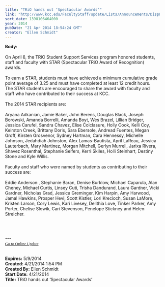 ```yaml
---
title: "TRiO hands out ‘Spectacular Awards’"
link: "http://www.kcc.edu/FacultyStaff/update/Lists/Announcements/DispForm.aspx?ID=1483"
sort_date: 1398106464000
year: 2014
pubDate: "21 Apr 2014 18:54:24 GMT"
creator: "Ellen Schmidt"
---
```


<div><b>Body:</b> <div class="ExternalClass6D4C23AF5CC14145A48EF91AE73C1D8F"><div><br />On April 8, the TRiO Student Support Services program honored students, staff and faculty with STAR (Spectacular TRiO Award of Recognition) awards.</div>
<div><br />To earn a STAR, students must have achieved a minimum cumulative grade point average of 3.25 and must have completed at least 12 credit hours.  The STAR students are encouraged to share the award with faculty and staff who have contributed to their success at KCC.  </div>
<div><br />The 2014 STAR recipients are:</div>
<div><br />Aryana Adkanian, Jamie Baker, John Berens, Douglas Black, Joseph Borowski, Amanda Borrelli, Amanda Boyt, Wes Brazel, Lillian Bridger, Jessica Carufel, Sandra Chavez, Elise Colclasure, Holly Cook, Kelli Coy, Keirston Creek, Brittany Doris, Sara Ebersole, Andread Fuentes, Megan Groff, Kirsten Grosvenor, Sydney Hartman, Cara Hennessy, Michelle Johnson, Jedahdiah Johnston, Alex Lamas-Bautista, April LaReau, Jessica Lauterbach, Mary Martinez, Morgan Mitchell, Gerlyn Murrell, Jarixa Rivera, Shavez Rosenthal, Stephanie Seifers, Kerri Skiles, Holli Steinhart, Destiny Stone and Kyle Willis.</div>
<div><br />Faculty and staff who were named by students as contributing to their success are: </div>
<div><br />Eddie Anderson , Stephanie Baran, Denise Burklow, Michael Caparula, Alan Cheney, Michael Curtis, Linsey Cuti, Trisha Dandurand, Laura Gardner, Vicki Gardner, Nicholas Grad, Jessica Greminger, Kim Harpin, Amy Harwood, Jamal Hawkins, Prosper Hevi, Scott Kistler, Lori Krecioch, Susan LaMore, Kristen Larson, Cory Lewis, Kari Livesey, Delithia Love, Tinker Parker, Amy Porter, Chelise Slowik, Cari Stevenson, Penelope Stickney and Helen Streicher.<br /></div>
<div> </div>
<div> </div>
<div>
<div>
<div>
<div></div>
<div>
<div><font size="3"><font face="Calibri">
<p style="margin:0in 0in 10pt" class="MsoNormal"><br /></p></font></font></div>
<div></div><font size="3"><font face="Calibri">
<div></div>
<div></div>
<div></div>
<div>
<div></div>
<div>
<div>
<div><font size="2">***</font></div>
<div><font size="2"></font></div>
<div><font size="2"></font></div>
<div><font size="2"></font></div>
<div><font size="2"></font></div>
<div><font size="2"></font></div>
<div><font size="2"></font></div>
<div><font size="2"></font></div>
<div><font size="2"></font></div>
<div><font size="2"></font></div>
<div><font size="2"></font></div>
<div><font size="2"></font></div>
<div><font size="2"></font></div>
<div><font size="2"></font></div>
<div><a href="/FacultyStaff/update/Pages/dailyupdate.aspx"><font size="2">Go to Online Update</font></a></div>
<div></div></div></div></div></font></font>
<p style="margin:0in 0in 10pt" class="MsoNormal"><font size="3"><font face="Calibri"></font></font></p>
<p></p><br /></div></div></div></div></div></div>
<div><b>Expires:</b> 5/9/2014</div>
<div><b>Created:</b> 4/21/2014 1:54 PM</div>
<div><b>Created By:</b> Ellen Schmidt</div>
<div><b>Start Date:</b> 4/21/2014</div>
<div><b>Title:</b> TRiO hands out ‘Spectacular Awards’</div>
